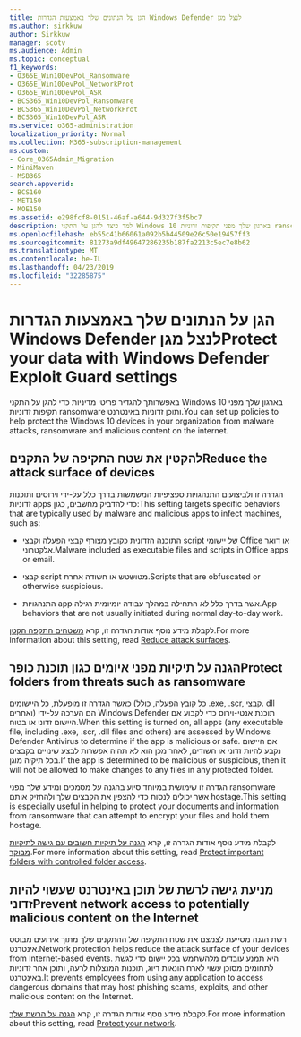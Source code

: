 ```yaml
---
title: הגן על הנתונים שלך באמצעות הגדרות Windows Defender לנצל מגן
ms.author: sirkkuw
author: Sirkkuw
manager: scotv
ms.audience: Admin
ms.topic: conceptual
f1_keywords:
- O365E_Win10DevPol_Ransomware
- O365E_Win10DevPol_NetworkProt
- O365E_Win10DevPol_ASR
- BCS365_Win10DevPol_Ransomware
- BCS365_Win10DevPol_NetworkProt
- BCS365_Win10DevPol_ASR
ms.service: o365-administration
localization_priority: Normal
ms.collection: M365-subscription-management
ms.custom:
- Core_O365Admin_Migration
- MiniMaven
- MSB365
search.appverid:
- BCS160
- MET150
- MOE150
ms.assetid: e298fcf8-0151-46af-a644-9d327f3f5bc7
description: למד כיצד להגן על התקני Windows 10 בארגון שלך מפני תקיפות זדוניות ransomware ותוכן זדוניות באינטרנט.
ms.openlocfilehash: eb55c41b66061a092b5b44509e26c50e19457ff3
ms.sourcegitcommit: 81273a9df49647286235b187fa2213c5ec7e8b62
ms.translationtype: MT
ms.contentlocale: he-IL
ms.lasthandoff: 04/23/2019
ms.locfileid: "32285875"
---
```

# <a name="protect-your-data-with-windows-defender-exploit-guard-settings"></a><span data-ttu-id="d568e-103">הגן על הנתונים שלך באמצעות הגדרות Windows Defender לנצל מגן</span><span class="sxs-lookup"><span data-stu-id="d568e-103">Protect your data with Windows Defender Exploit Guard settings</span></span>

<span data-ttu-id="d568e-104">באפשרותך להגדיר פריטי מדיניות כדי להגן על התקני Windows 10 בארגון שלך מפני תקיפות זדוניות ransomware ותוכן זדוניות באינטרנט.</span><span class="sxs-lookup"><span data-stu-id="d568e-104">You can set up policies to help protect the Windows 10 devices in your organization from malware attacks, ransomware and malicious content on the internet.</span></span>
  
## <a name="reduce-the-attack-surface-of-devices"></a><span data-ttu-id="d568e-105">להקטין את שטח התקיפה של התקנים</span><span class="sxs-lookup"><span data-stu-id="d568e-105">Reduce the attack surface of devices</span></span>

<span data-ttu-id="d568e-106">הגדרה זו ולביצועים התנהגויות ספציפיות המשמשות בדרך כלל על-ידי וירוסים ותוכנות זדוניות apps כדי להדביק מחשבים, כגון:</span><span class="sxs-lookup"><span data-stu-id="d568e-106">This setting targets specific behaviors that are typically used by malware and malicious apps to infect machines, such as:</span></span>
  
- <span data-ttu-id="d568e-107">התוכנה הזדונית כקובץ מצורף קבצי הפעלה וקבצי script של יישומי Office או דואר אלקטרוני.</span><span class="sxs-lookup"><span data-stu-id="d568e-107">Malware included as executable files and scripts in Office apps or email.</span></span>
    
- <span data-ttu-id="d568e-108">קבצי script מטושטש או חשודה אחרת.</span><span class="sxs-lookup"><span data-stu-id="d568e-108">Scripts that are obfuscated or otherwise suspicious.</span></span>
    
- <span data-ttu-id="d568e-109">התנהגויות app אשר בדרך כלל לא התחילה במהלך עבודה יומיומית רגילה.</span><span class="sxs-lookup"><span data-stu-id="d568e-109">App behaviors that are not usually initiated during normal day-to-day work.</span></span>
    
<span data-ttu-id="d568e-110">לקבלת מידע נוסף אודות הגדרה זו, קרא [משטחים התקפה הקטן](https://go.microsoft.com/fwlink/?linkid=870417).</span><span class="sxs-lookup"><span data-stu-id="d568e-110">For more information about this setting, read [Reduce attack surfaces](https://go.microsoft.com/fwlink/?linkid=870417).</span></span>
  
## <a name="protect-folders-from-threats-such-as-ransomware"></a><span data-ttu-id="d568e-111">הגנה על תיקיות מפני איומים כגון תוכנת כופר</span><span class="sxs-lookup"><span data-stu-id="d568e-111">Protect folders from threats such as ransomware</span></span>

<span data-ttu-id="d568e-112">כאשר הגדרה זו מופעלת, כל היישומים (כל קובץ הפעלה, כולל .exe, .scr, קבצי. dll ואחרים) הם הערכה על-ידי Windows Defender תוכנת אנטי-וירוס כדי לקבוע אם היישום זדוני או בטוח.</span><span class="sxs-lookup"><span data-stu-id="d568e-112">When this setting is turned on, all apps (any executable file, including .exe, .scr, .dll files and others) are assessed by Windows Defender Antivirus to determine if the app is malicious or safe.</span></span> <span data-ttu-id="d568e-113">אם היישום נקבע להיות זדוני או חשודים, לאחר מכן הוא לא תהיה אפשרות לבצע שינויים בקבצים בכל תיקיה מוגן.</span><span class="sxs-lookup"><span data-stu-id="d568e-113">If the app is determined to be malicious or suspicious, then it will not be allowed to make changes to any files in any protected folder.</span></span>
  
<span data-ttu-id="d568e-114">הגדרה זו שימושית במיוחד סיוע בהגנה על מסמכים ומידע שלך מפני ransomware אשר יכולים לנסות כדי להצפין את הקבצים שלך ולהחזיק אותם hostage.</span><span class="sxs-lookup"><span data-stu-id="d568e-114">This setting is especially useful in helping to protect your documents and information from ransomware that can attempt to encrypt your files and hold them hostage.</span></span>
  
<span data-ttu-id="d568e-115">לקבלת מידע נוסף אודות הגדרה זו, קרא [הגנה על תיקיות חשובים עם גישה לתיקיות מבוקר](https://go.microsoft.com/fwlink/?linkid=870418).</span><span class="sxs-lookup"><span data-stu-id="d568e-115">For more information about this setting, read [Protect important folders with controlled folder access](https://go.microsoft.com/fwlink/?linkid=870418).</span></span>
  
## <a name="prevent-network-access-to-potentially-malicious-content-on-the-internet"></a><span data-ttu-id="d568e-116">מניעת גישה לרשת של תוכן באינטרנט שעשוי להיות זדוני</span><span class="sxs-lookup"><span data-stu-id="d568e-116">Prevent network access to potentially malicious content on the Internet</span></span>

<span data-ttu-id="d568e-117">רשת הגנה מסייעת לצמצם את שטח התקיפה של ההתקנים שלך מתוך אירועים מבוסס אינטרנט.</span><span class="sxs-lookup"><span data-stu-id="d568e-117">Network protection helps reduce the attack surface of your devices from Internet-based events.</span></span> <span data-ttu-id="d568e-118">היא תמנע עובדים מלהשתמש בכל יישום כדי לגשת לתחומים מסוכן עשוי לארח הונאות דיוג, תוכנות המנצלות לרעה, ותוכן אחר זדוניות באינטרנט.</span><span class="sxs-lookup"><span data-stu-id="d568e-118">It prevents employees from using any application to access dangerous domains that may host phishing scams, exploits, and other malicious content on the Internet.</span></span>
  
<span data-ttu-id="d568e-119">לקבלת מידע נוסף אודות הגדרה זו, קרא [הגנה על הרשת שלך](https://go.microsoft.com/fwlink/?linkid=870419).</span><span class="sxs-lookup"><span data-stu-id="d568e-119">For more information about this setting, read [Protect your network](https://go.microsoft.com/fwlink/?linkid=870419).</span></span>
  


